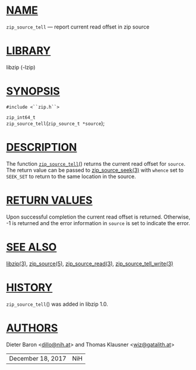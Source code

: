 # [NAME](#NAME)

`zip_source_tell` — report current read offset in zip source

# [LIBRARY](#LIBRARY)

libzip (-lzip)

# [SYNOPSIS](#SYNOPSIS)

`#include <``zip.h``>`

`zip_int64_t`  
`zip_source_tell`(`zip_source_t *source`);

# [DESCRIPTION](#DESCRIPTION)

The function [`zip_source_tell`](#zip_source_tell)() returns the current
read offset for `source`. The return value can be passed to
[zip_source_seek(3)](zip_source_seek.md) with `whence` set to
`SEEK_SET` to return to the same location in the source.

# [RETURN VALUES](#RETURN_VALUES)

Upon successful completion the current read offset is returned.
Otherwise, -1 is returned and the error information in `source` is set
to indicate the error.

# [SEE ALSO](#SEE_ALSO)

[libzip(3)](libzip.md), [zip_source(5)](zip_source.md),
[zip_source_read(3)](zip_source_read.md),
[zip_source_tell_write(3)](zip_source_tell_write.md)

# [HISTORY](#HISTORY)

`zip_source_tell`() was added in libzip 1.0.

# [AUTHORS](#AUTHORS)

Dieter Baron \<[dillo@nih.at](mailto:dillo@nih.at)\> and Thomas Klausner
\<[wiz@gatalith.at](mailto:wiz@gatalith.at)\>

|                   |     |
|-------------------|-----|
| December 18, 2017 | NiH |
